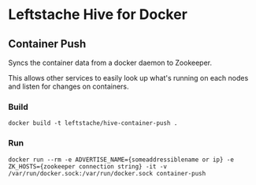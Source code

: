 # Leftstache Hive for Docker

## Container Push

Syncs the container data from a docker daemon to Zookeeper.

This allows other services to easily look up what's running on each nodes and listen for changes on containers.

### Build

```docker build -t leftstache/hive-container-push .```

### Run

```docker run --rm -e ADVERTISE_NAME={someaddressiblename or ip} -e ZK_HOSTS={zookeeper connection string} -it -v /var/run/docker.sock:/var/run/docker.sock container-push```

